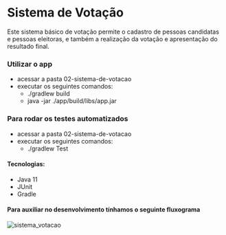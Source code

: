 # Sistema de Votação

  Este sistema básico de votação permite o cadastro de pessoas candidatas e pessoas eleitoras,
e também a realização da votação e apresentação do resultado final.

### Utilizar o app
  - acessar a pasta 02-sistema-de-votacao
  - executar os seguintes comandos:
    - ./gradlew build
    - java -jar ./app/build/libs/app.jar

### Para rodar os testes automatizados
  - acessar a pasta 02-sistema-de-votacao
  - executar os seguintes comandos:
    - ./gradlew Test

#### Tecnologias:
  - Java 11
  - JUnit
  - Gradle

#### Para auxiliar no desenvolvimento tínhamos o seguinte fluxograma

![sistema_votacao](https://user-images.githubusercontent.com/66654653/186978962-9e23b5e9-e1b1-4ab0-988d-9a05889b46e5.png)
